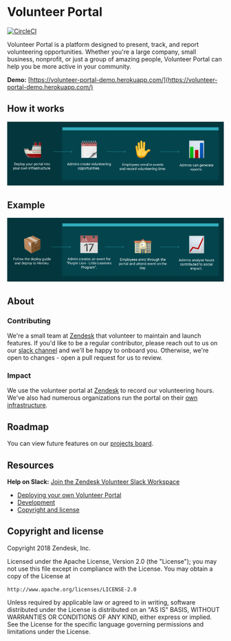# Volunteer Portal

[![CircleCI](https://circleci.com/gh/zendesk/volunteer_portal/tree/master.svg?style=svg)](https://circleci.com/gh/zendesk/volunteer_portal/tree/master)

Volunteer Portal is a platform designed to present, track, and report volunteering opportunities. Whether you're a large company, small business, nonprofit, or just a group of amazing people, Volunteer Portal can help you be more active in your community.

**Demo:** [https://volunteer-portal-demo.herokuapp.com/](https://volunteer-portal-demo.herokuapp.com/)

## How it works
<img src='./docs/How.png'>

## Example
<img src='./docs/Example.png'>

## About
### Contributing
We're a small team at [Zendesk](http://zendesk.com/) that volunteer to maintain and launch features. If you'd like to be a regular contributor, please reach out to us on our [slack channel](https://join.slack.com/t/zendesk-volunteer/shared_invite/enQtNDczNTM5MzEwNjQwLTNmMmI3NzdlNjg4ODc4ZDFmYzBkODljZWQ2NmY0OWM3NDliOTdlMzAzOTdkZTBiYjBmMmQ3ZGFjOTFlMjdlNDk) and we'll be happy to onboard you. Otherwise, we're open to changes - open a pull request for us to review.

### Impact
We use the volunteer portal at [Zendesk](http://zendesk.com/) to record our volunteering hours. We've also had numerous organizations run the portal on their [own infrastructure](./docs/deploy.md).

## Roadmap
You can view future features on our [projects board](https://github.com/zendesk/volunteer_portal/projects).

## Resources
**Help on Slack:** [Join the Zendesk Volunteer Slack Workspace](https://join.slack.com/t/zendesk-volunteer/shared_invite/enQtNDczNTM5MzEwNjQwLTNmMmI3NzdlNjg4ODc4ZDFmYzBkODljZWQ2NmY0OWM3NDliOTdlMzAzOTdkZTBiYjBmMmQ3ZGFjOTFlMjdlNDk)


* [Deploying your own Volunteer Portal](docs/deploy.md)
* [Development](docs/development.md)
* [Copyright and license](#copy-right-and-license)

## Copyright and license

Copyright 2018 Zendesk, Inc.

Licensed under the Apache License, Version 2.0 (the "License");
you may not use this file except in compliance with the License.
You may obtain a copy of the License at

    http://www.apache.org/licenses/LICENSE-2.0

Unless required by applicable law or agreed to in writing, software
distributed under the License is distributed on an "AS IS" BASIS,
WITHOUT WARRANTIES OR CONDITIONS OF ANY KIND, either express or implied.
See the License for the specific language governing permissions and
limitations under the License.

